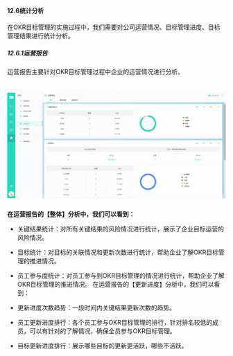 #### 12.6统计分析

在OKR目标管理的实施过程中，我们需要对公司运营情况、目标管理进度、目标管理结果进行统计分析。

##### 12.6.1运营报告

运营报告主要针对OKR目标管理过程中企业的运营情况进行分析。


# ![](/assets/12.6.1运营报告.png)

**在运营报告的【整体】分析中，我们可以看到：**

* 关键结果统计：对所有关键结果的风险情况进行统计，展示了企业目标运营的风险情况。

* 目标统计：对目标的关联情况和更新次数进行统计，帮助企业了解OKR目标管理的推进情况。

* 员工参与度统计：对员工参与到OKR目标管理的情况进行统计，帮助企业了解OKR目标管理的推进情况。
在运营报告的【更新进度】分析中，我们可以看到：

* 更新进度次数趋势：一段时间内关键结果更新次数的趋势。

* 员工更新进度排行：各个员工参与OKR目标管理的排行，针对排名较低的成员，可以有针对的了解情况，确保全员参与OKR目标管理。

* 目标更新进度排行：展示哪些目标的更新更活跃，哪些不活跃。
